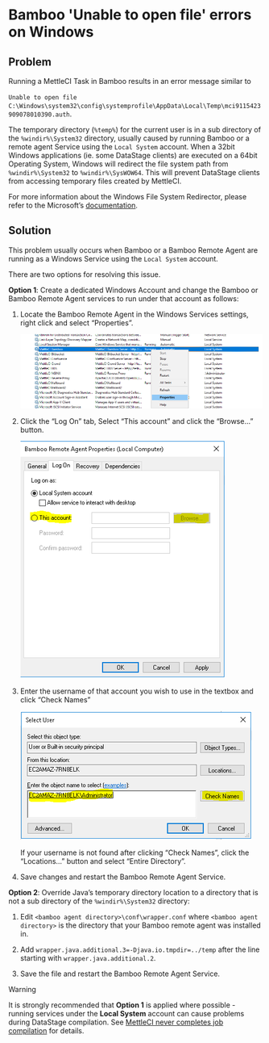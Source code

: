 # Bamboo 'Unable to open file' errors on Windows

## Problem

Running a MettleCI Task in Bamboo results in an error message similar to

`Unable to open file C:\Windows\system32\config\systemprofile\AppData\Local\Temp\mci9115423909078010390.auth`.

The temporary directory (`%temp%`) for the current user is in a sub directory of the `%windir%\System32` directory, usually caused by running Bamboo or a remote agent Service using the `Local System` account. When a 32bit Windows applications (ie. some DataStage clients) are executed on a 64bit Operating System, Windows will redirect the file system path from `%windir%\System32` to `%windir%\SysWOW64`. This will prevent DataStage clients from accessing temporary files created by MettleCI.

For more information about the Windows File System Redirector, please refer to the Microsoft’s [documentation](https://docs.microsoft.com/en-us/windows/win32/winprog64/file-system-redirector).

## Solution

This problem usually occurs when Bamboo or a Bamboo Remote Agent are running as a Windows Service using the `Local System` account.

There are two options for resolving this issue.

**Option 1**: Create a dedicated Windows Account and change the Bamboo or Bamboo Remote Agent services to run under that account as follows:

1.  Locate the Bamboo Remote Agent in the Windows Services settings, right click and select “Properties”.  
    
    ![](./attachments/image-20191122-020319.png)
    
2.  Click the “Log On” tab, Select “This account” and click the “Browse…” button.
    
    ![](./attachments/image-20191202-214106.png)
    
3.  Enter the username of that account you wish to use in the textbox and click “Check Names”
    
    ![](./attachments/image-20191202-214252.png)
    
    If your username is not found after clicking “Check Names”, click the “Locations…” button and select “Entire Directory”.
    
4.  Save changes and restart the Bamboo Remote Agent Service.
    

**Option 2**: Override Java’s temporary directory location to a directory that is not a sub directory of the `%windir%\System32` directory:

1.  Edit `<bamboo agent directory>\conf\wrapper.conf` where `<bamboo agent directory>` is the directory that your Bamboo remote agent was installed in.
    
2.  Add `wrapper.java.additional.3=-Djava.io.tmpdir=../temp` after the line starting with `wrapper.java.additional.2`.
    
3.  Save the file and restart the Bamboo Remote Agent Service.
    

> [!WARNING]
> It is strongly recommended that **Option 1** is applied where possible - running services under the **Local System** account can cause problems during DataStage compilation. See [MettleCI never completes job compilation](../troubleshooting/the-mettleci-bamboo-plugin-fails-when-compiling-a-job.md) for details.